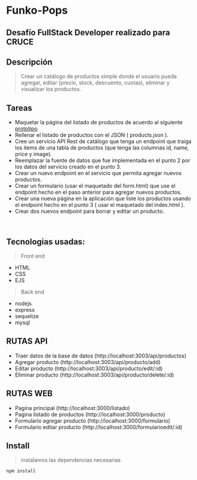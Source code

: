 # Funko-Pops

## Desafío FullStack Developer realizado para CRUCE

## Descripción

> Crear un catálogo de productos simple donde el usuario pueda agregar, editar (precio, stock, descuento, cuotas), eliminar y visualizar los productos.

## Tareas
- Maquetar la página del listado de productos de acuerdo al siguiente<a href="https://www.figma.com/file/heGR0bZk0ywGVZxDMiIXVm/CRUCE-%E2%80%A2-Prueba-Listado?node-id=35%3A714"> prototipo</a>
- Rellenar el listado de productos con el JSON ( products.json ).
- Cree un servicio API Rest de catálogo que tenga un endpoint que traiga los items de una tabla de productos (que tenga las columnas id, name, price y image).
- Reemplazar la fuente de datos que fue implementada en el punto 2 por los datos del servicio creado en el punto 3.
- Crear un nuevo endpoint en el servicio que permita agregar nuevos productos.
- Crear un formulario (usar el maquetado del form.html) que use el endpoint hecho en el paso anterior para agregar nuevos productos.
- Crear una nueva página en la aplicación que liste los productos usando el endpoint hecho en el punto 3 ( usar el maquetado del index.html ).
- Crear dos nuevos endpoint para borrar y editar un producto.

<br>

## Tecnologias usadas:
>Front end 
- HTML
- CSS
- EJS

>Back end 
- nodejs
- express
- sequelize
- mysql

## RUTAS API

- Traer datos de la base de datos (http://localhost:3003/api/productos)
- Agregar producto (http://localhost:3003/api/producto/add)
- Editar producto (http://localhost:3003/api/producto/edit/:id)
- Eliminar producto (http://localhost:3003/api/producto/delete/:id)

## RUTAS WEB

- Pagina principal (http://localhost:3000/listado)
- Pagina listado de productos (http://localhost:3000/producto)
- Formulario agregar producto (http://localhost:3000/formulario)
- Formulario editar producto (http://localhost:3000/formularioedit/:id)

## Install

  >instalamos las dependencias necesarias
  
  ```sh
npm install
```




